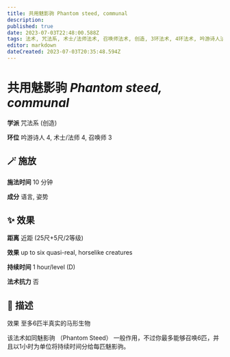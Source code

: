 ```yaml
---
title: 共用魅影驹 Phantom steed, communal
description: 
published: true
date: 2023-07-03T22:48:00.588Z
tags: 法术, 咒法系, 术士/法师法术, 召唤师法术, 创造, 3环法术, 4环法术, 吟游诗人法术
editor: markdown
dateCreated: 2023-07-03T20:35:48.594Z
---
```


# **共用魅影驹** *Phantom steed, communal*

**学派** 咒法系 (创造) 

**环位** 吟游诗人 4, 术士/法师 4, 召唤师 3

## 🪄 施放

**施法时间** 10 分钟

**成分** 语言, 姿势

## ✨ 效果  

**距离** 近距 (25尺+5尺/2等级) 

**效果** up to six quasi-real, horselike creatures 

**持续时间** 1 hour/level (D) 

**法术抗力** 否

## 📖 描述

效果          至多6匹半真实的马形生物

该法术如同魅影驹 （Phantom Steed） 一般作用，不过你最多能够召唤6匹，并且以1小时为单位将持续时间分给每匹魅影驹。
    